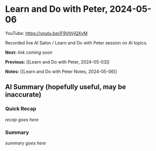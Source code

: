 # Learn and Do with Peter, 2024-05-06

YouTube: <https://youtu.be/iF9VhVjQXyM>

Recorded live AI Salon / Learn and Do with Peter session on AI topics.

**Next:** _link coming soon_

**Previous:** [[Learn and Do with Peter, 2024-05-03]]

**Notes:** [[Learn and Do with Peter Notes, 2024-05-06]]

## AI Summary (hopefully useful, may be inaccurate)

### Quick Recap

_recap goes here_
### Summary

_summary goes here_

